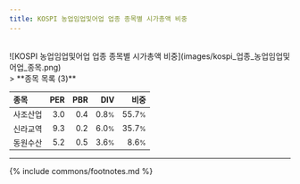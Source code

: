 ```yaml
---
title: KOSPI 농업임업및어업 업종 종목별 시가총액 비중
---
```

<br>
![KOSPI 농업임업및어업 업종 종목별 시가총액 비중](images/kospi_업종_농업임업및어업_종목.png)
<br>
> **종목 목록 (3)**<a id="list"></a>

| **종목** | **PER** | **PBR** | **DIV** | **비중** |
| :------- | ------: | ------: | ------: | -------: |
| 사조산업 | 3.0 | 0.4 | 0.8<small>%</small> | 55.7<small>%</small> |
| 신라교역 | 9.3 | 0.2 | 6.0<small>%</small> | 35.7<small>%</small> |
| 동원수산 | 5.2 | 0.5 | 3.6<small>%</small> | 8.6<small>%</small> |

---
{% include commons/footnotes.md %}